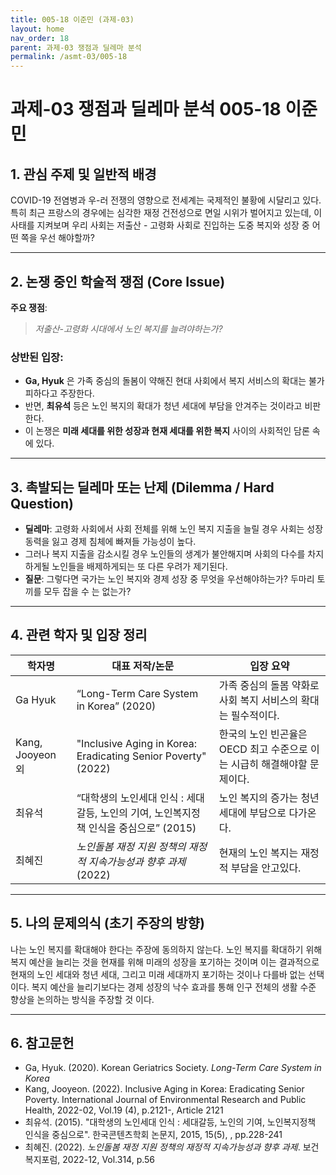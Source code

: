 ```yaml
---
title: 005-18 이준민 (과제-03)
layout: home
nav_order: 18
parent: 과제-03 쟁점과 딜레마 분석
permalink: /asmt-03/005-18
---
```


# 과제-03 쟁점과 딜레마 분석 005-18 이준민 

## 1. 관심 주제 및 일반적 배경

COVID-19 전염병과 우-러 전쟁의 영향으로 전세계는 국제적인 불황에 시달리고 있다. 특히 최근 프랑스의 경우에는 심각한 재정 건전성으로 면일 시위가 벌어지고 있는데, 이 사태를 지켜보며 우리 사회는 저출산 - 고령화 사회로 진입하는 도중 복지와 성장 중 어떤 쪽을 우선 해야할까?

---

## 2. 논쟁 중인 학술적 쟁점 (Core Issue)

**주요 쟁점**:  
> *저출산-고령화 시대에서 노인 복지를 늘려야하는가?*

### 상반된 입장:
- **Ga, Hyuk** 은 가족 중심의 돌봄이 약해진 현대 사회에서 복지 서비스의 확대는 불가피하다고 주장한다.
- 반면, **최유석** 등은 노인 복지의 확대가 청년 세대에 부담을 안겨주는 것이라고 비판한다.
- 이 논쟁은 **미래 세대를 위한 성장과 현재 세대를 위한 복지** 사이의 사회적인 담론 속에 있다.

---

## 3. 촉발되는 딜레마 또는 난제 (Dilemma / Hard Question)

- **딜레마**: 고령화 사회에서 사회 전체를 위해 노인 복지 지출을 늘릴 경우 사회는 성장 동력을 잃고 경제 침체에 빠져들 가능성이 높다.
- 그러나 복지 지출을 감소시킬 경우 노인들의 생계가 불안해지며 사회의 다수를 차지하게될 노인들을 배제하게되는 또 다른 우려가 제기된다.
- **질문**: 그렇다면 국가는 노인 복지와 경제 성장 중 무엇을 우선해야하는가? 두마리 토끼를 모두 잡을 수 는 없는가?

---

## 4. 관련 학자 및 입장 정리

| 학자명             | 대표 저작/논문                                   | 입장 요약 |
|--------------------|---------------------------------------------------|-----------|
| Ga Hyuk   | “Long-Term Care System in Korea” (2020)                          | 가족 중심의 돌봄 약화로 사회 복지 서비스의 확대는 필수적이다. |
| Kang, Jooyeon  외  |  "Inclusive Aging in Korea: Eradicating Senior Poverty"(2022)                                | 한국의 노인 빈곤율은 OECD 최고 수준으로 이는 시급히 해결해야할 문제이다. |
| 최유석    | “대학생의 노인세대 인식 : 세대갈등, 노인의 기여, 노인복지정책 인식을 중심으로” (2015) | 노인 복지의 증가는 청년 세대에 부담으로 다가온다. |
| 최혜진       | *노인돌봄 재정 지원 정책의 재정적 지속가능성과 향후 과제* (2022)                   | 현재의 노인 복지는 재정적 부담을 안고있다. |

---

## 5. 나의 문제의식 (초기 주장의 방향)

나는 노인 복지를 확대해야 한다는 주장에 동의하지 않는다. 노인 복지를 확대하기 위해 복지 예산을 늘리는 것을 현재를 위해 미래의 성장을 포기하는 것이며 이는 결과적으로 현재의 노인 세대와 청년 세대, 그리고 미래 세대까지 포기하는 것이나 다를바 없는 선택이다. 복지 예산을 늘리기보다는 경제 성장의 낙수 효과를 통해 인구 전체의 생활 수준 향상을 논의하는 방식을 주장할 것 이다.

---

## 6. 참고문헌

- Ga, Hyuk. (2020). Korean Geriatrics Society. *Long-Term Care System in Korea*
- Kang, Jooyeon. (2022). Inclusive Aging in Korea: Eradicating Senior Poverty. International Journal of Environmental Research and Public Health, 2022-02, Vol.19 (4), p.2121-, Article 2121
- 최유석. (2015). "대학생의 노인세대 인식 : 세대갈등, 노인의 기여, 노인복지정책 인식을 중심으로". 한국콘텐츠학회 논문지, 2015, 15(5), , pp.228-241
- 최혜진. (2022). *노인돌봄 재정 지원 정책의 재정적 지속가능성과 향후 과제*. 보건복지포럼, 2022-12, Vol.314, p.56
